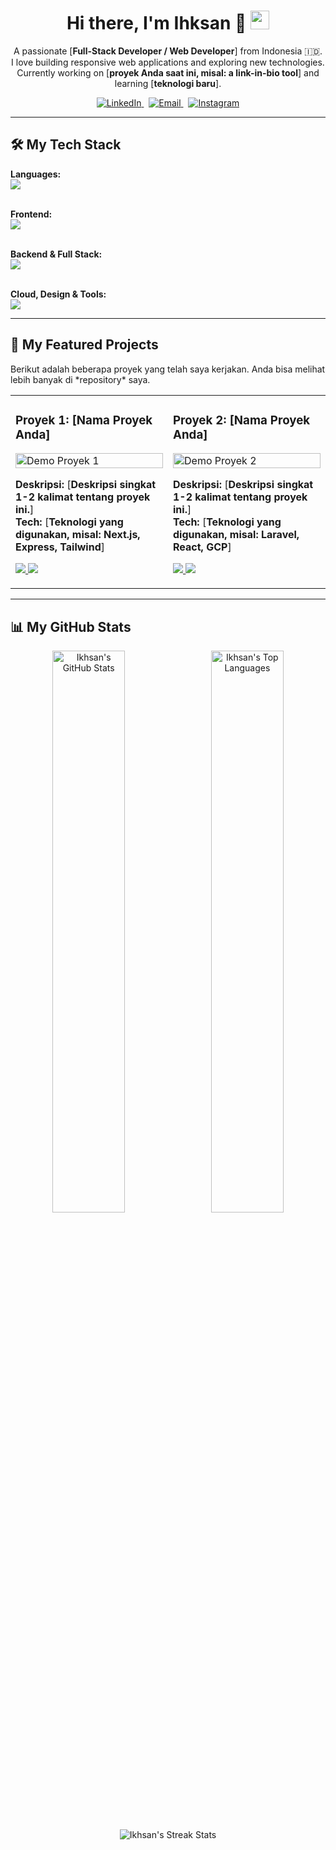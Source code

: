 <h1 align="center">
  Hi there, I'm Ihksan 👋
  <img src="https://media.giphy.com/media/hvRJCLFzcasrR4ia7z/giphy.gif" width="30px">
</h1>

<p align="center">
  A passionate [<strong>Full-Stack Developer / Web Developer</strong>] from Indonesia 🇮🇩.
  <br>
  I love building responsive web applications and exploring new technologies.
  <br>
  Currently working on [<strong>proyek Anda saat ini, misal: a link-in-bio tool</strong>] and learning [<strong>teknologi baru</strong>].
</p>

<div align="center">
  <a href="[<strong>https://www.linkedin.com/in/ihksanblny</strong>]" target="_blank">
    <img src="https://img.shields.io/badge/LinkedIn-0077B5?style=for-the-badge&logo=linkedin&logoColor=white" alt="LinkedIn"/>
  </a>
  &nbsp;
  <a href="mailto:[<strong>ihksanbalany@gmail.com</strong>]" target="_blank">
    <img src="https://img.shields.io/badge/Email-D14836?style=for-the-badge&logo=gmail&logoColor=white" alt="Email"/>
  </a>
  &nbsp;
  <a href="[<strong>https://www.instagram.com/ihksanblnyy</strong>]" target="_blank">
    <img src="https://img.shields.io/badge/Instagram-E4405F?style=for-the-badge&logo=instagram&logoColor=white" alt="Instagram"/>
  </a>
</div>

<hr>

<h2 align="left">🛠️ My Tech Stack</h2>
<p align="left">
  <strong>Languages:</strong>
  <br>
  <a href="https://skillicons.dev">
    <img src="https://skillicons.dev/icons?i=js,py" />
  </a>
  <br><br>

  <strong>Frontend:</strong>
  <br>
  <a href="https://skillicons.dev">
    <img src="https://skillicons.dev/icons?i=react,nextjs,tailwind" />
  </a>
  <br><br>

  <strong>Backend & Full Stack:</strong>
  <br>
  <a href="https://skillicons.dev">
    <img src="https://skillicons.dev/icons?i=nodejs,express,flask,laravel,php" />
  </a>
  <br><br>

  <strong>Cloud, Design & Tools:</strong>
  <br>
  <a href="https://skillicons.dev">
    <img src="https://skillicons.dev/icons?i=gcp,figma,photoshop,git,github,vscode" />
  </a>
</p>

<hr>

<h2 align="left">🚀 My Featured Projects</h2>
<p align="left">
  Berikut adalah beberapa proyek yang telah saya kerjakan. Anda bisa melihat lebih banyak di *repository* saya.
</p>
<table width="100%">
  <tr>
    <td width="50%" valign="top">
      <h3 align="left">Proyek 1: [Nama Proyek Anda]</h3>
      <p align="left">
        <a href="[<strong>URL ke GitHub Repo Anda</strong>]" target="_blank">
          <img src="[<strong>URL ke screenshot/demo GIF proyek Anda</strong>]" alt="Demo Proyek 1" width="100%">
        </a>
      </p>
      <p align="left">
        <strong>Deskripsi:</strong> [<strong>Deskripsi singkat 1-2 kalimat tentang proyek ini.</strong>]
        <br>
        <strong>Tech:</strong> [<strong>Teknologi yang digunakan, misal: Next.js, Express, Tailwind</strong>]
      </p>
      <p align="left">
        <a href="[<strong>URL ke GitHub Repo Anda</strong>]" target="_blank">
          <img src="https://img.shields.io/badge/GitHub-Repo-blue?style=for-the-badge&logo=github">
        </a>
        <a href="[<strong>URL ke Live Demo (jika ada)</strong>]" target="_blank">
          <img src="https://img.shields.io/badge/Live-Demo-brightgreen?style=for-the-badge&logo=vercel">
        </a>
      </p>
    </td>
    <td width="50%" valign="top">
      <h3 align="left">Proyek 2: [Nama Proyek Anda]</h3>
      <p align="left">
        <a href="[<strong>URL ke GitHub Repo Anda</strong>]" target="_blank">
          <img src="[<strong>URL ke screenshot/demo GIF proyek Anda</strong>]" alt="Demo Proyek 2" width="100%">
        </a>
      </p>
      <p align="left">
        <strong>Deskripsi:</strong> [<strong>Deskripsi singkat 1-2 kalimat tentang proyek ini.</strong>]
        <br>
        <strong>Tech:</strong> [<strong>Teknologi yang digunakan, misal: Laravel, React, GCP</strong>]
      </p>
      <p align="left">
        <a href="[<strong>URL ke GitHub Repo Anda</strong>]" target="_blank">
          <img src="https://img.shields.io/badge/GitHub-Repo-blue?style=for-the-badge&logo=github">
        </a>
        <a href="[<strong>URL ke Live Demo (jika ada)</strong>]" target="_blank">
          <img src="https://img.shields.io/badge/Live-Demo-brightgreen?style=for-the-badge&logo=vercel">
        </a>
      </p>
    </td>
  </tr>
</table>

<hr>

<h2 align="left">📊 My GitHub Stats</h2>

<p align="center">
  <img width="48%" src="https://github-readme-stats.vercel.app/api?username=ihksanblny&show_icons=true&theme=dracula&include_all_commits=true&count_private=true" alt="Ikhsan's GitHub Stats" />
  &nbsp;
  <img width="48%" src="https://github-readme-stats.vercel.app/api/top-langs/?username=ihksanblny&layout=compact&theme=dracula" alt="Ikhsan's Top Languages" />
</p>
<p align="center">
  <img src="https://github-readme-streak-stats.herokuapp.com/?user=ihksanblny&theme=dracula" alt="Ikhsan's Streak Stats" />
</p>
